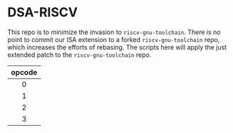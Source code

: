 # DSA-RISCV

This repo is to minimize the invasion to `riscv-gnu-toolchain`.
There is no point to commit our ISA extension to a forked
`riscv-gnu-toolchain` repo, which increases the efforts of rebasing.
The scripts here will apply the just extended patch to the
`riscv-gnu-toolchain` repo.

| opcode|
|:-----:|
| 0 | 2 |
| 1 | 2 |
| 2 | 2 |
| 3 | 2 |
